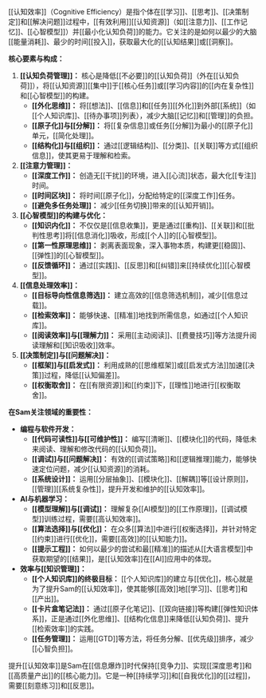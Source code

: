 [[认知效率]]（Cognitive Efficiency）是指个体在[[学习]]、[[思考]]、[[决策制定]]和[[解决问题]]过程中，[[有效利用]][[认知资源]]（如[[注意力]]、[[工作记忆]]、[[心智模型]]）并[[最小化认知负荷]]的能力。它关注的是如何以最少的大脑[[能量消耗]]、最少的时间[[投入]]，获取最大化的[[认知结果]]或[[洞察]]。

**核心要素与构成：**

1.  **[[认知负荷管理]]：** 核心是降低[[不必要]]的[[认知负荷]]（外在[[认知负荷]]），将[[认知资源]][[集中]]于[[核心任务]]或[[学习内容]]的[[内在复杂性]]和[[心智模型]]的构建。
    *   **[[外化思维]]：** 将[[想法]]、[[信息]]和[[任务]][[外化]]到外部[[系统]]（如[[个人知识库]]、[[待办事项]]列表），减少大脑[[记忆]]和[[管理]]的负担。
    *   **[[原子化]]与[[分解]]：** 将[[复杂信息]]或任务[[分解]]为最小的[[原子化]]单元，[[简化处理]]。
    *   **[[结构化]]与[[组织]]：** 通过[[逻辑结构]]、[[分类]]、[[关联]]等方式[[组织信息]]，使其更易于理解和检索。
2.  **[[注意力管理]]：**
    *   **[[深度工作]]：** 创造无[[干扰]]的环境，进入[[心流]]状态，最大化[[专注]]时间。
    *   **[[时间区块]]：** 将时间[[原子化]]，分配给特定的[[深度工作]]任务。
    *   **[[避免多任务处理]]：** 减少[[任务切换]]带来的[[认知开销]]。
3.  **[[心智模型]]的构建与优化：**
    *   **[[知识内化]]：** 不仅仅是[[信息收集]]，更是通过[[重构]]、[[关联]]和[[批判性思考]]将[[信息消化]]吸收，形成[[个人]]的[[心智模型]]。
    *   **[[第一性原理思维]]：** 剥离表面现象，深入事物本质，构建更[[稳固]]、[[弹性]]的[[心智模型]]。
    *   **[[反馈循环]]：** 通过[[实践]]、[[反思]]和[[纠错]]来[[持续优化]][[心智模型]]。
4.  **[[信息处理效率]]：**
    *   **[[目标导向性信息筛选]]：** 建立高效的[[信息筛选机制]]，减少[[信息过载]]。
    *   **[[检索效率]]：** 能够快速、[[精准]]地找到所需信息，如通过[[个人知识库]]。
    *   **[[阅读效率]]与[[理解力]]：** 采用[[主动阅读]]、[[费曼技巧]]等方法提升阅读理解和[[知识吸收]]效率。
5.  **[[决策制定]]与[[问题解决]]：**
    *   **[[框架]]与[[启发式]]：** 利用成熟的[[思维框架]]或[[启发式方法]]加速[[决策]]过程，降低[[认知偏差]]。
    *   **[[权衡取舍]]：** 在[[有限资源]]和[[约束]]下，[[理性]]地进行[[权衡取舍]]。

**在Sam关注领域的重要性：**

*   **编程与软件开发：**
    *   **[[代码可读性]]与[[可维护性]]：** 编写[[清晰]]、[[模块化]]的代码，降低未来阅读、理解和修改代码的[[认知负荷]]。
    *   **[[调试]]与[[问题解决]]：** 有效的[[调试策略]]和[[逻辑推理]]能力，能够快速定位问题，减少[[认知资源]]的消耗。
    *   **[[系统设计]]：** 运用[[分层抽象]]、[[模块化]]、[[解耦]]等[[设计原则]]，[[管理]][[系统复杂性]]，提升开发和维护的[[认知效率]]。
*   **AI与机器学习：**
    *   **[[模型理解]]与[[调试]]：** 理解复杂[[AI模型]]的[[工作原理]]，[[调试模型]]训练过程，需要[[高认知效率]]。
    *   **[[算法选择]]与[[优化]]：** 在众多[[算法]]中进行[[权衡选择]]，并针对特定[[约束]]进行[[优化]]，需要[[高效]]的[[认知能力]]。
    *   **[[提示工程]]：** 如何以最少的尝试和最[[精准]]的描述从[[大语言模型]]中获取期望的[[结果]]，是[[认知效率]]在[[AI]]应用中的体现。
*   **效率与[[知识管理]]：**
    *   **[[个人知识库]]的终极目标：** [[个人知识库]]的建立与[[优化]]，核心就是为了提升Sam的[[认知效率]]，使其能够[[高效]]地[[学习]]、[[思考]]和[[产出]]。
    *   **[[卡片盒笔记法]]：** 通过[[原子化笔记]]、[[双向链接]]等构建[[弹性知识体系]]，正是通过[[外化思维]]、[[结构化信息]]来降低[[认知负荷]]、提升[[检索效率]]的实践。
    *   **[[任务管理]]：** 运用[[GTD]]等方法，将任务分解、[[优先级]]排序，减少[[心智负担]]。

提升[[认知效率]]是Sam在[[信息爆炸]]时代保持[[竞争力]]、实现[[深度思考]]和[[高质量产出]]的[[核心能力]]。它是一种[[持续学习]]和[[自我优化]]的[[过程]]，需要[[刻意练习]]和[[反思]]。